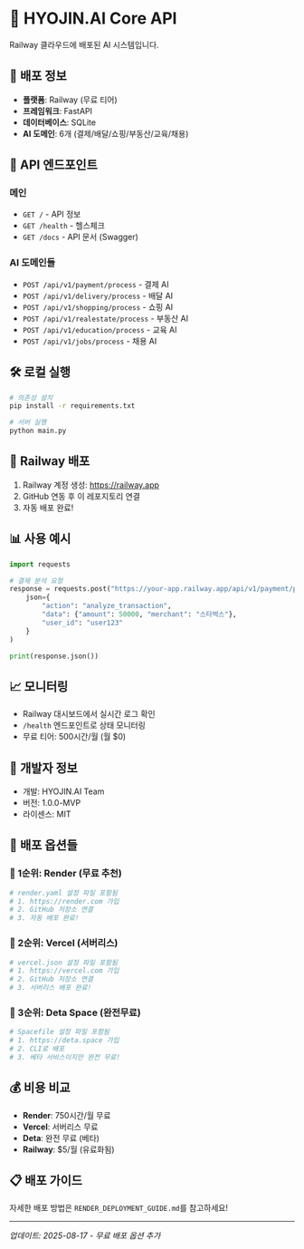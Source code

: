 # 🧠 HYOJIN.AI Core API

Railway 클라우드에 배포된 AI 시스템입니다.

## 🚀 배포 정보

- **플랫폼**: Railway (무료 티어)
- **프레임워크**: FastAPI
- **데이터베이스**: SQLite
- **AI 도메인**: 6개 (결제/배달/쇼핑/부동산/교육/채용)

## 📱 API 엔드포인트

### 메인
- `GET /` - API 정보
- `GET /health` - 헬스체크
- `GET /docs` - API 문서 (Swagger)

### AI 도메인들
- `POST /api/v1/payment/process` - 결제 AI
- `POST /api/v1/delivery/process` - 배달 AI
- `POST /api/v1/shopping/process` - 쇼핑 AI
- `POST /api/v1/realestate/process` - 부동산 AI
- `POST /api/v1/education/process` - 교육 AI
- `POST /api/v1/jobs/process` - 채용 AI

## 🛠️ 로컬 실행

```bash
# 의존성 설치
pip install -r requirements.txt

# 서버 실행
python main.py
```

## 🚂 Railway 배포

1. Railway 계정 생성: https://railway.app
2. GitHub 연동 후 이 레포지토리 연결
3. 자동 배포 완료!

## 📊 사용 예시

```python
import requests

# 결제 분석 요청
response = requests.post("https://your-app.railway.app/api/v1/payment/process", 
    json={
        "action": "analyze_transaction",
        "data": {"amount": 50000, "merchant": "스타벅스"},
        "user_id": "user123"
    }
)

print(response.json())
```

## 📈 모니터링

- Railway 대시보드에서 실시간 로그 확인
- `/health` 엔드포인트로 상태 모니터링
- 무료 티어: 500시간/월 (월 $0)

## 🔧 개발자 정보

- 개발: HYOJIN.AI Team
- 버전: 1.0.0-MVP
- 라이센스: MIT


## 🚂 배포 옵션들

### 🥇 1순위: Render (무료 추천)
```bash
# render.yaml 설정 파일 포함됨
# 1. https://render.com 가입
# 2. GitHub 저장소 연결
# 3. 자동 배포 완료!
```

### 🥈 2순위: Vercel (서버리스)
```bash
# vercel.json 설정 파일 포함됨
# 1. https://vercel.com 가입
# 2. GitHub 저장소 연결
# 3. 서버리스 배포 완료!
```

### 🥉 3순위: Deta Space (완전무료)
```bash
# Spacefile 설정 파일 포함됨
# 1. https://deta.space 가입
# 2. CLI로 배포
# 3. 베타 서비스이지만 완전 무료!
```

## 💰 비용 비교
- **Render**: 750시간/월 무료
- **Vercel**: 서버리스 무료
- **Deta**: 완전 무료 (베타)
- **Railway**: $5/월 (유료화됨)

## 📋 배포 가이드
자세한 배포 방법은 `RENDER_DEPLOYMENT_GUIDE.md`를 참고하세요!

---
*업데이트: 2025-08-17 - 무료 배포 옵션 추가*
